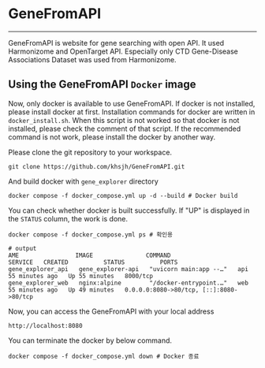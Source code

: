 # GeneFromAPI
---
GeneFromAPI is website for gene searching with open API. It used Harmonizome and OpenTarget API. Especially only CTD Gene-Disease Associations Dataset was used from Harmonizome.


## Using the GeneFromAPI `Docker` image
Now, only docker is available to use GeneFromAPI.
If docker is not installed, please install docker at first. Installation commands for docker are written in `docker_install.sh`. When this script is not worked so that docker is not installed, please check the comment of that script. If the recommended command is not work, please install the docker by another way.

Please clone the git repository to your workspace.
```
git clone https://github.com/khsjh/GeneFromAPI.git
```

And build docker with `gene_explorer` directory
```
docker compose -f docker_compose.yml up -d --build # Docker build
```

You can check whether docker is built successfully. If "UP" is displayed in the `STATUS` column, the work is done.
```
docker compose -f docker_compose.yml ps # 확인용

# output
AME                IMAGE               COMMAND                  SERVICE   CREATED          STATUS          PORTS
gene_explorer_api   gene_explorer-api   "uvicorn main:app --…"   api       55 minutes ago   Up 55 minutes   8000/tcp
gene_explorer_web   nginx:alpine        "/docker-entrypoint.…"   web       55 minutes ago   Up 49 minutes   0.0.0.0:8080->80/tcp, [::]:8080->80/tcp
```
Now, you can access the GeneFromAPI with your local address

```
http://localhost:8080
```

You can terminate the docker by below command.
```
docker compose -f docker_compose.yml down # Docker 종료
```
